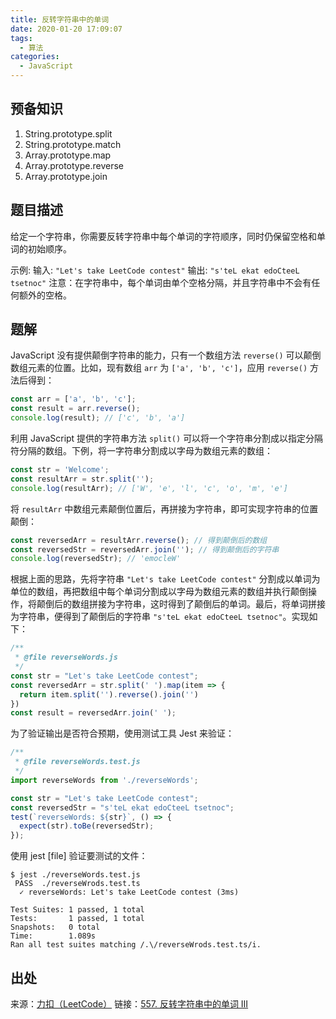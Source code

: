 ```yaml
---
title: 反转字符串中的单词
date: 2020-01-20 17:09:07
tags:
  - 算法
categories:
  - JavaScript
---
```


## 预备知识

1. String.prototype.split
2. String.prototype.match
3. Array.prototype.map
4. Array.prototype.reverse
5. Array.prototype.join

<!-- more -->

## 题目描述

给定一个字符串，你需要反转字符串中每个单词的字符顺序，同时仍保留空格和单词的初始顺序。

示例:
输入: `"Let's take LeetCode contest"`
输出: `"s'teL ekat edoCteeL tsetnoc"`
注意：在字符串中，每个单词由单个空格分隔，并且字符串中不会有任何额外的空格。

## 题解

JavaScript 没有提供颠倒字符串的能力，只有一个数组方法 `reverse()` 可以颠倒数组元素的位置。比如，现有数组 `arr` 为 `['a', 'b', 'c']`，应用 `reverse()` 方法后得到：

``` JavaScript
const arr = ['a', 'b', 'c'];
const result = arr.reverse();
console.log(result); // ['c', 'b', 'a']
```

利用 JavaScript 提供的字符串方法 `split()` 可以将一个字符串分割成以指定分隔符分隔的数组。下例，将一字符串分割成以字母为数组元素的数组：

``` JavaScript
const str = 'Welcome';
const resultArr = str.split('');
console.log(resultArr); // ['W', 'e', 'l', 'c', 'o', 'm', 'e']
```

将 `resultArr` 中数组元素颠倒位置后，再拼接为字符串，即可实现字符串的位置颠倒：

``` JavaScript
const reversedArr = resultArr.reverse(); // 得到颠倒后的数组
const reversedStr = reversedArr.join(''); // 得到颠倒后的字符串
console.log(reversedStr); // 'emocleW'
```

根据上面的思路，先将字符串 `"Let's take LeetCode contest"` 分割成以单词为单位的数组，再把数组中每个单词分割成以字母为数组元素的数组并执行颠倒操作，将颠倒后的数组拼接为字符串，这时得到了颠倒后的单词。最后，将单词拼接为字符串，便得到了颠倒后的字符串 `"s'teL ekat edoCteeL tsetnoc"`。实现如下：

``` JavaScript
/**
 * @file reverseWords.js
 */
const str = "Let's take LeetCode contest";
const reversedArr = str.split(' ').map(item => {
  return item.split('').reverse().join('')
})
const result = reversedArr.join(' ');
```

为了验证输出是否符合预期，使用测试工具 Jest 来验证：

``` JavaScript
/**
 * @file reverseWords.test.js
 */
import reverseWords from './reverseWords';

const str = "Let's take LeetCode contest";
const reversedStr = "s'teL ekat edoCteeL tsetnoc";
test(`reverseWords: ${str}`, () => {
  expect(str).toBe(reversedStr);
});
```

使用 jest [file] 验证要测试的文件：

``` Shell
$ jest ./reverseWords.test.js
 PASS  ./reverseWrods.test.ts
  ✓ reverseWords: Let's take LeetCode contest (3ms)

Test Suites: 1 passed, 1 total
Tests:       1 passed, 1 total
Snapshots:   0 total
Time:        1.089s
Ran all test suites matching /.\/reverseWrods.test.ts/i.
```

## 出处

来源：[力扣（LeetCode）](https://leetcode-cn.com/)
链接：[557. 反转字符串中的单词 III](https://leetcode-cn.com/problems/reverse-words-in-a-string-iii/)
